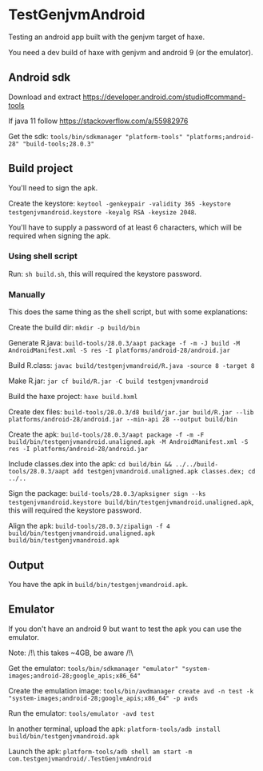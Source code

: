 # TestGenjvmAndroid

Testing an android app built with the genjvm target of haxe.

You need a dev build of haxe with genjvm and android 9 (or the emulator).

## Android sdk

Download and extract https://developer.android.com/studio#command-tools

If java 11 follow https://stackoverflow.com/a/55982976

Get the sdk: `tools/bin/sdkmanager "platform-tools" "platforms;android-28" "build-tools;28.0.3"`

## Build project

You'll need to sign the apk.

Create the keystore: `keytool -genkeypair -validity 365 -keystore testgenjvmandroid.keystore -keyalg RSA -keysize 2048`.

You'll have to supply a password of at least 6 characters, which will be required when signing the apk.

### Using shell script

Run: `sh build.sh`, this will required the keystore password.

### Manually

This does the same thing as the shell script, but with some explanations:

Create the build dir: `mkdir -p build/bin`

Generate R.java: `build-tools/28.0.3/aapt package -f -m -J build -M AndroidManifest.xml -S res -I platforms/android-28/android.jar`

Build R.class: `javac build/testgenjvmandroid/R.java -source 8 -target 8`

Make R.jar: `jar cf build/R.jar -C build testgenjvmandroid`

Build the haxe project: `haxe build.hxml`

Create dex files: `build-tools/28.0.3/d8 build/jar.jar build/R.jar --lib platforms/android-28/android.jar --min-api 28 --output build/bin`

Create the apk: `build-tools/28.0.3/aapt package -f -m -F build/bin/testgenjvmandroid.unaligned.apk -M AndroidManifest.xml -S res -I platforms/android-28/android.jar`

Include classes.dex into the apk: `cd build/bin && ../../build-tools/28.0.3/aapt add testgenjvmandroid.unaligned.apk classes.dex; cd ../..`

Sign the package: `build-tools/28.0.3/apksigner sign --ks testgenjvmandroid.keystore build/bin/testgenjvmandroid.unaligned.apk`, this will required the keystore password.

Align the apk: `build-tools/28.0.3/zipalign -f 4 build/bin/testgenjvmandroid.unaligned.apk build/bin/testgenjvmandroid.apk`

## Output

You have the apk in `build/bin/testgenjvmandroid.apk`.

## Emulator

If you don't have an android 9 but want to test the apk you can use the emulator.

Note: /!\ this takes ~4GB, be aware /!\

Get the emulator: `tools/bin/sdkmanager "emulator" "system-images;android-28;google_apis;x86_64"`

Create the emulation image: `tools/bin/avdmanager create avd -n test -k "system-images;android-28;google_apis;x86_64" -p avds`

Run the emulator: `tools/emulator -avd test`

In another terminal, upload the apk: `platform-tools/adb install build/bin/testgenjvmandroid.apk`

Launch the apk: `platform-tools/adb shell am start -m com.testgenjvmandroid/.TestGenjvmAndroid`
